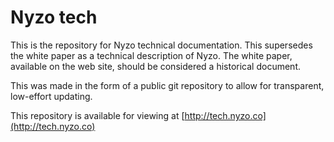 # Nyzo tech

This is the repository for Nyzo technical documentation. This supersedes the white paper as a technical description of
Nyzo. The white paper, available on the web site, should be considered a historical document.

This was made in the form of a public git repository to allow for transparent, low-effort updating.

This repository is available for viewing at [http://tech.nyzo.co](http://tech.nyzo.co)
